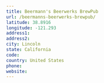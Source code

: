 ```yaml
---
title: Beermann's Beerwerks BrewPub
url: /beermanns-beerwerks-brewpub/
latitude: 38.8916
longitude: -121.293
address1: 
address2: 
city: Lincoln
state: California
code: 
country: United States
phone: 
website: 
---
```


